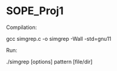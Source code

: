 # SOPE_Proj1

Compilation:

gcc simgrep.c -o simgrep -Wall -std=gnu11

Run:

./simgrep [options] pattern [file/dir]
